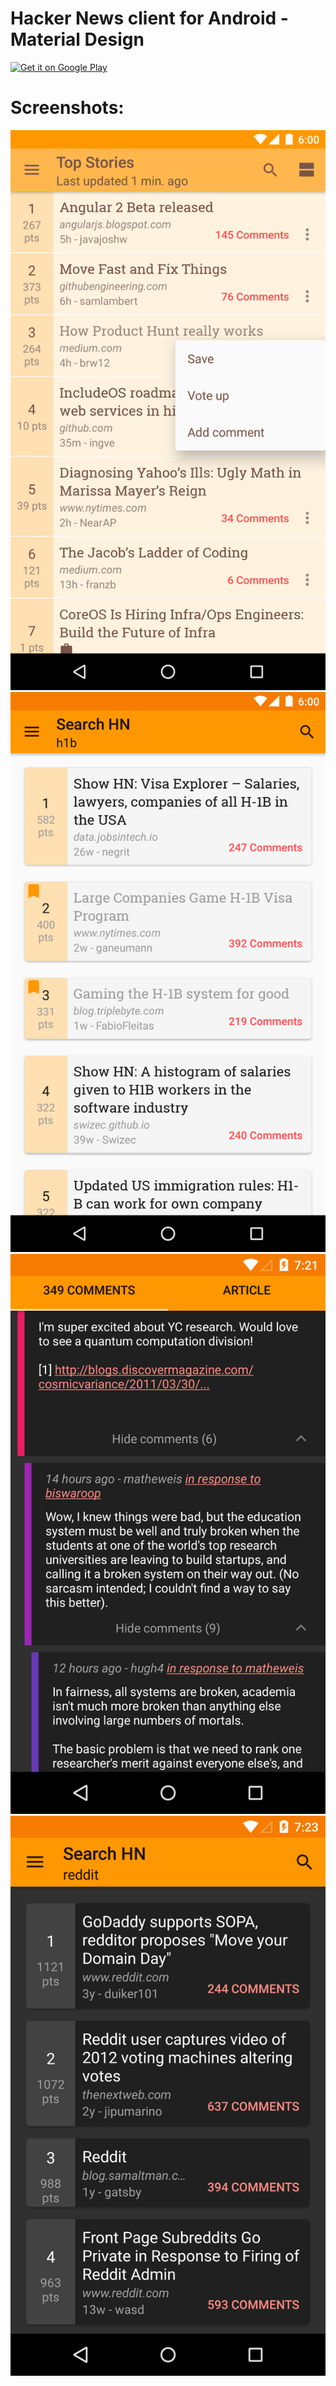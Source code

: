 Hacker News client for Android - Material Design
================================================
[![Get it on Google Play](https://developer.android.com/images/brand/en_generic_rgb_wo_45.png)](https://play.google.com/store/apps/details?id=io.github.hidroh.materialistic)

# Screenshots:
![Home screen](assets/screenshot-1.png)
![Article screen](assets/screenshot-2.png)
![Comments screen](assets/screenshot-3.png)
![Favorite screen](assets/screenshot-4.png)
